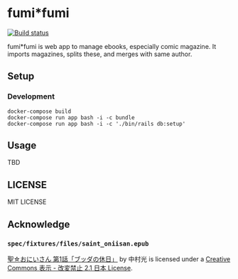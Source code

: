 # fumi\*fumi
[![Build status](https://g.codefresh.io/api/badges/build?branch=master&repoName=fumifumi&repoOwner=mzp&pipelineName=spec&accountName=mzp)](https://g.codefresh.io/repositories/mzp/fumifumi/builds?filter=trigger:build)

fumi\*fumi is web app to manage ebooks, especially comic magazine. It imports magazines, splits these, and merges with same author.

## Setup

### Development

```
docker-compose build
docker-compose run app bash -i -c bundle
docker-compose run app bash -i -c './bin/rails db:setup'
```

## Usage
TBD

## LICENSE
MIT LICENSE

## Acknowledge
### `spec/fixtures/files/saint_oniisan.epub`
[聖☆おにいさん 第1話「ブッダの休日」](http://morningmanga.com/st023cc/) by 中村光 is licensed under a [Creative Commons 表示 - 改変禁止 2.1 日本 License](https://creativecommons.org/licenses/by-nd/2.1/jp/).
